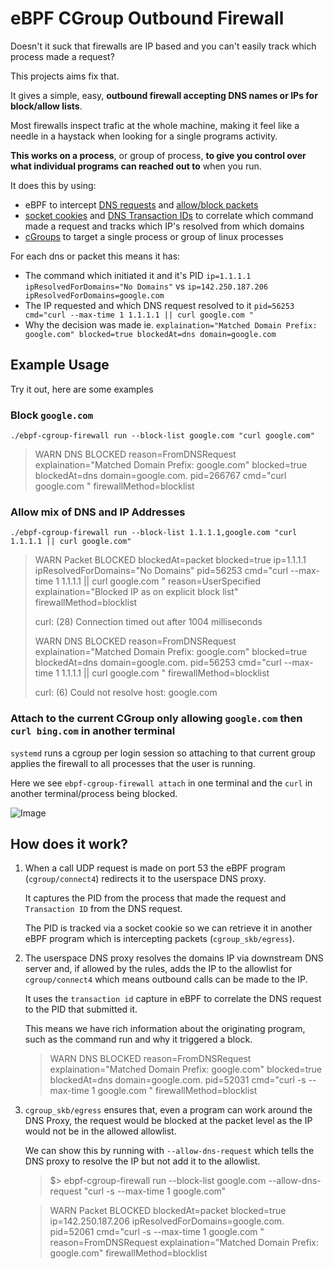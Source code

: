 # eBPF CGroup Outbound Firewall

Doesn't it suck that firewalls are IP based and you can't easily track which process made a request?

This projects aims fix that.

It gives a simple, easy, **outbound firewall accepting DNS names or IPs for block/allow lists**.

Most firewalls inspect trafic at the whole machine, making it feel like a needle in a haystack when looking for a single programs activity.

**This works on a process**, or group of process, **to give you control over what individual programs can reached out to** when you run.

It does this by using:

- eBPF to intercept [DNS requests](https://docs.ebpf.io/linux/program-type/BPF_PROG_TYPE_CGROUP_SOCK_ADDR/) and [allow/block packets](https://docs.ebpf.io/linux/program-type/BPF_PROG_TYPE_CGROUP_SKB/)
- [socket cookies](https://docs.ebpf.io/linux/helper-function/bpf_get_socket_cookie/) and [DNS Transaction IDs](https://beta.computer-networking.info/syllabus/default/protocols/dns.html) to correlate which command made a request and tracks which IP's resolved from which domains
- [cGroups](https://man7.org/linux/man-pages/man7/cgroups.7.html) to target a single process or group of linux processes

For each dns or packet this means it has:
- The command which initiated it and it's PID `ip=1.1.1.1 ipResolvedForDomains="No Domains"` vs `ip=142.250.187.206 ipResolvedForDomains=google.com`
- The IP requested and which DNS request resolved to it `pid=56253 cmd="curl --max-time 1 1.1.1.1 || curl google.com "`
- Why the decision was made ie. `explaination="Matched Domain Prefix: google.com" blocked=true blockedAt=dns domain=google.com`

## Example Usage

Try it out, here are some examples

### Block `google.com`

`./ebpf-cgroup-firewall run --block-list google.com "curl google.com"`

> WARN DNS BLOCKED reason=FromDNSRequest explaination="Matched Domain Prefix: google.com" blocked=true blockedAt=dns domain=google.com. pid=266767 cmd="curl google.com " firewallMethod=blocklist

### Allow mix of DNS and IP Addresses

`./ebpf-cgroup-firewall run --block-list 1.1.1.1,google.com "curl 1.1.1.1 || curl google.com"`

> WARN Packet BLOCKED blockedAt=packet blocked=true ip=1.1.1.1 ipResolvedForDomains="No Domains" pid=56253 cmd="curl --max-time 1 1.1.1.1 || curl google.com " reason=UserSpecified explaination="Blocked IP as on explicit block list" firewallMethod=blocklist
>
> curl: (28) Connection timed out after 1004 milliseconds
>
> WARN DNS BLOCKED reason=FromDNSRequest explaination="Matched Domain Prefix: google.com" blocked=true blockedAt=dns domain=google.com. pid=56253 cmd="curl --max-time 1 1.1.1.1 || curl google.com " firewallMethod=blocklist
>
> curl: (6) Could not resolve host: google.com

### Attach to the current CGroup only allowing `google.com` then `curl bing.com` in another terminal

`systemd` runs a cgroup per login session so attaching to that current group applies the firewall
to all processes that the user is running.

Here we see `ebpf-cgroup-firewall attach` in one terminal and the `curl` in another terminal/process being blocked.

![Image](https://github.com/user-attachments/assets/d6806f53-cafd-49de-8f65-8dfef898a49a)

## How does it work?

1. When a call UDP request is made on port 53 the eBPF program (`cgroup/connect4`) redirects it to the userspace DNS proxy.

   It captures the PID from the process that made the request and `Transaction ID` from the DNS request.

   The PID is tracked via a socket cookie so we can retrieve it in another eBPF program which is
   intercepting packets (`cgroup_skb/egress`).

2. The userspace DNS proxy resolves the domains IP via downstream DNS server and, if allowed by the 
   rules, adds the IP to the allowlist for `cgroup/connect4` which means outbound calls can be made to the IP.

   It uses the `transaction id` capture in eBPF to correlate the DNS request to the PID that submitted it.
    
   This means we have rich information about the originating program, such as the command run and why it triggered a block.

   > WARN DNS BLOCKED reason=FromDNSRequest explaination="Matched Domain Prefix: google.com" blocked=true blockedAt=dns domain=google.com. pid=52031 cmd="curl -s --max-time 1 google.com " firewallMethod=blocklist

3. `cgroup_skb/egress` ensures that, even a program can work around the DNS Proxy, the request would be blocked at the packet level as the IP would not be in the allowed allowlist.

    We can show this by running with `--allow-dns-request` which tells the DNS proxy to resolve the IP but not add it to the allowlist.

    > $> ebpf-cgroup-firewall run --block-list google.com --allow-dns-request "curl -s --max-time 1 google.com"

    > WARN Packet BLOCKED blockedAt=packet blocked=true ip=142.250.187.206 ipResolvedForDomains=google.com. pid=52061 cmd="curl -s --max-time 1 google.com " reason=FromDNSRequest explaination="Matched Domain Prefix: google.com" firewallMethod=blocklist
